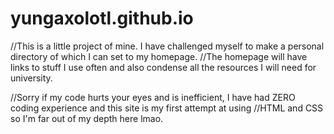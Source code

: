 # yungaxolotl.github.io

//This is a little project of mine. I have challenged myself to make a personal directory of which I can set to my homepage.
//The homepage will have links to stuff I use often and also condense all the resources I will need for university.

//Sorry if my code hurts your eyes and is inefficient, I have had ZERO coding experience and this site is my first attempt at using
//HTML and CSS so I'm far out of my depth here lmao.
